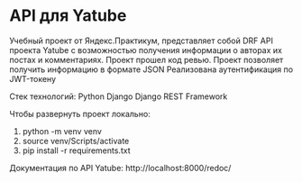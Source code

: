# API для Yatube
Учебный проект от Яндекс.Практикум, представляет собой DRF API проекта Yatube с возможностью получения информации о авторах их постах и комментариях. Проект прошел код ревью.
Проект позволяет получить информацию в формате JSON 
Реализована аутентификация по JWT-токену

Стек технологий:
Python
Django
Django REST Framework

Чтобы развернуть проект локально:

1. python -m venv venv
2. source venv/Scripts/activate
3. pip install -r requirements.txt

Документация по API Yatube:
http://localhost:8000/redoc/
